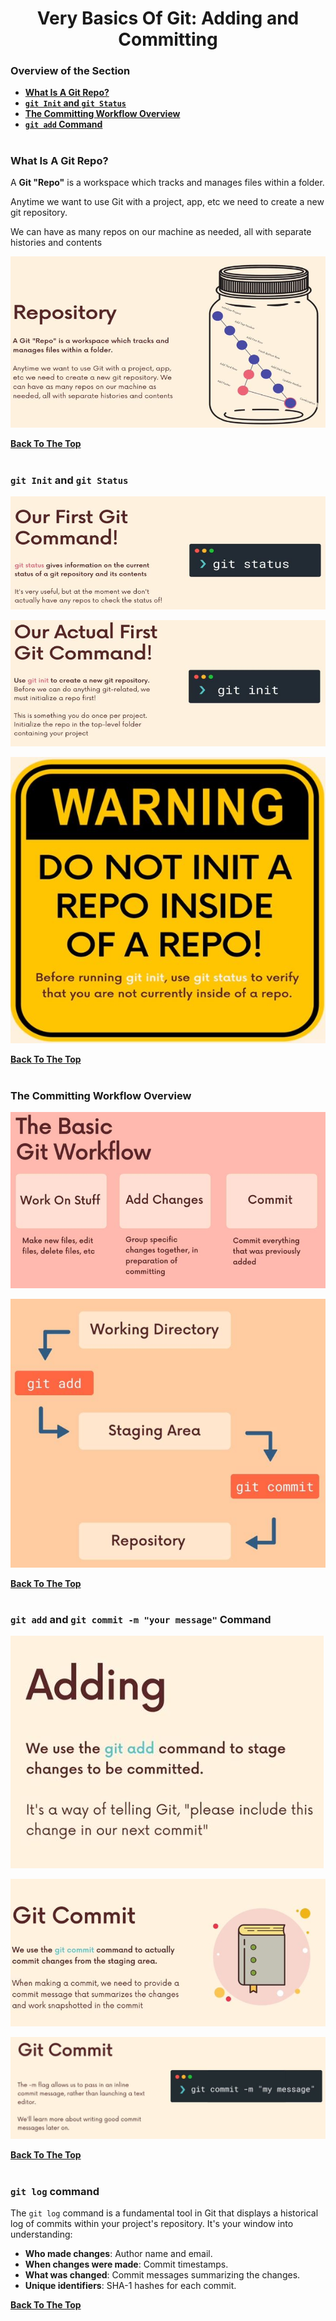 <h1 align="center">Very Basics Of Git: Adding and Committing</h1>

### Overview of the Section
* **[What Is A Git Repo?](#git)**
* **[``git Init`` and ``git Status``](#git-init-status)**
* **[The Committing Workflow Overview](#workflow)**
* **[``git add`` Command](#git-add)**

#
### <a name="git">What Is A Git Repo?</a>

A **Git "Repo"** is a workspace which tracks and
manages files within a folder.

Anytime we want to use Git with a project, app,
etc we need to create a new git repository. 

We can have as many repos on our machine as
needed, all with separate histories and contents

![git](https://github.com/tsokac2/-_-_Git_and_GitHub_CheatSheet/blob/main/src/02.JPG)

**[Back To The Top](#Overview-of-the-Section)**
#

###  <a name="git-init-status">``git Init`` and ``git Status``</a>

![git Status](https://github.com/tsokac2/-_-_Git_and_GitHub_CheatSheet/blob/main/src/03.JPG)

![git init](https://github.com/tsokac2/-_-_Git_and_GitHub_CheatSheet/blob/main/src/04.JPG)

![warning](https://github.com/tsokac2/-_-_Git_and_GitHub_CheatSheet/blob/main/src/05.JPG)

**[Back To The Top](#Overview-of-the-Section)**
#
### <a name="workflow">The Committing Workflow Overview</a>

![Workflow](https://github.com/tsokac2/-_-_Git_and_GitHub_CheatSheet/blob/main/src/06.JPG)

![Workflow_2](https://github.com/tsokac2/-_-_Git_and_GitHub_CheatSheet/blob/main/src/07.JPG)

**[Back To The Top](#Overview-of-the-Section)**
#
### <a name="git-add"> ``git add`` and  ``git commit -m "your message"`` Command </a>

![git_add](https://github.com/tsokac2/-_-_Git_and_GitHub_CheatSheet/blob/main/src/09.JPG)

![git_commit](https://github.com/tsokac2/-_-_Git_and_GitHub_CheatSheet/blob/main/src/08.JPG)

![git_commit_m](https://github.com/tsokac2/-_-_Git_and_GitHub_CheatSheet/blob/main/src/10.JPG)

**[Back To The Top](#Overview-of-the-Section)**
#
### <a name="git-log">``git log`` command</a>

The ``git log`` command is a fundamental tool in Git that displays a historical log of commits within your project's repository. It's your window into understanding:

- **Who made changes**: Author name and email.
- **When changes were made**: Commit timestamps.
- **What was changed**: Commit messages summarizing the changes.
- **Unique identifiers**: SHA-1 hashes for each commit.

**[Back To The Top](#Overview-of-the-Section)**